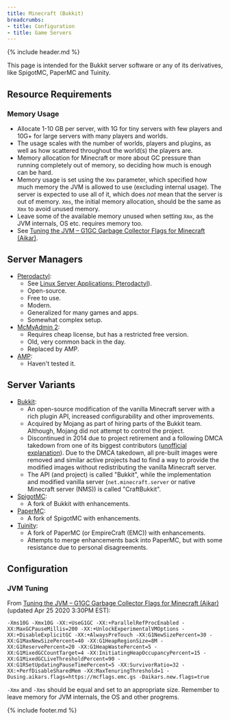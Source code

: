 ```yaml
---
title: Minecraft (Bukkit)
breadcrumbs:
- title: Configuration
- title: Game Servers
---
```

{% include header.md %}

This page is intended for the Bukkit server software or any of its derivatives, like SpigotMC, PaperMC and Tuinity.

## Resource Requirements

### Memory Usage

- Allocate 1-10 GB per server, with 1G for tiny servers with few players and 10G+ for large servers with many players and worlds.
- The usage scales with the number of worlds, players and plugins, as well as how scattered throughout the world(s) the players are.
- Memory allocation for Minecraft or more about GC pressure than running completely out of memory, so deciding how much is enough can be hard.
- Memory usage is set using the `Xmx` parameter, which specified how much memory the JVM is allowed to use (excluding internal usage). The server is expected to use all of it, which does *not* mean that the server is out of memory. `Xms`, the initial memory allocation, should be the same as `Xmx` to avoid unused memory.
- Leave some of the available memory unused when setting `Xmx`, as the JVM internals, OS etc. requires memory too.
- See [Tuning the JVM – G1GC Garbage Collector Flags for Minecraft (Aikar)](https://aikar.co/2018/07/02/tuning-the-jvm-g1gc-garbage-collector-flags-for-minecraft/).

## Server Managers

- [Pterodactyl](https://pterodactyl.io/):
    - See [Linux Server Applications: Pterodactyl](../../linux-server/applications/#pterodactyl)).
    - Open-source.
    - Free to use.
    - Modern.
    - Generalized for many games and apps.
    - Somewhat complex setup.
- [McMyAdmin 2](https://www.mcmyadmin.com/):
    - Requires cheap license, but has a restricted free version.
    - Old, very common back in the day.
    - Replaced by AMP.
- [AMP](https://cubecoders.com/AMP):
    - Haven't tested it.

## Server Variants

- [Bukkit](https://bukkit.org/):
    - An open-source modification of the vanilla Minecraft server with a rich plugin API, increased configurability and other improvements.
    - Acquired by Mojang as part of hiring parts of the Bukkit team. Although, Mojang did not attempt to control the project.
    - Discontinued in 2014 due to project retirement and a following DMCA takedown from one of its biggest contributors ([unofficial explanation](https://www.spigotmc.org/wiki/unofficial-explanation-about-the-dmca/)). Due to the DMCA takedown, all pre-built images were removed and similar active projects had to find a way to provide the modified images without redistributing the vanilla Minecraft server.
    - The API (and project) is called "Bukkit", while the implementation and modified vanilla server (`net.minecraft.server` or native Minecraft server (NMS)) is called "CraftBukkit".
- [SpigotMC](https://www.spigotmc.org/):
    - A fork of Bukkit with enhancements.
- [PaperMC](https://papermc.io/):
    - A fork of SpigotMC with enhancements.
- [Tuinity](https://github.com/Spottedleaf/Tuinity):
    - A fork of PaperMC (or EmpireCraft (EMC)) with enhancements.
    - Attempts to merge enhancements back into PaperMC, but with some resistance due to personal disagreements.

## Configuration

### JVM Tuning

From [Tuning the JVM – G1GC Garbage Collector Flags for Minecraft (Aikar)](https://aikar.co/2018/07/02/tuning-the-jvm-g1gc-garbage-collector-flags-for-minecraft/) (updated Apr 25 2020 3:30PM EST):

```text
-Xms10G -Xmx10G -XX:+UseG1GC -XX:+ParallelRefProcEnabled -XX:MaxGCPauseMillis=200 -XX:+UnlockExperimentalVMOptions -XX:+DisableExplicitGC -XX:+AlwaysPreTouch -XX:G1NewSizePercent=30 -XX:G1MaxNewSizePercent=40 -XX:G1HeapRegionSize=8M -XX:G1ReservePercent=20 -XX:G1HeapWastePercent=5 -XX:G1MixedGCCountTarget=4 -XX:InitiatingHeapOccupancyPercent=15 -XX:G1MixedGCLiveThresholdPercent=90 -XX:G1RSetUpdatingPauseTimePercent=5 -XX:SurvivorRatio=32 -XX:+PerfDisableSharedMem -XX:MaxTenuringThreshold=1 -Dusing.aikars.flags=https://mcflags.emc.gs -Daikars.new.flags=true
```

`-Xmx` and `-Xms` should be equal and set to an appropriate size. Remember to leave memory for JVM internals, the OS and other progrems.

{% include footer.md %}
